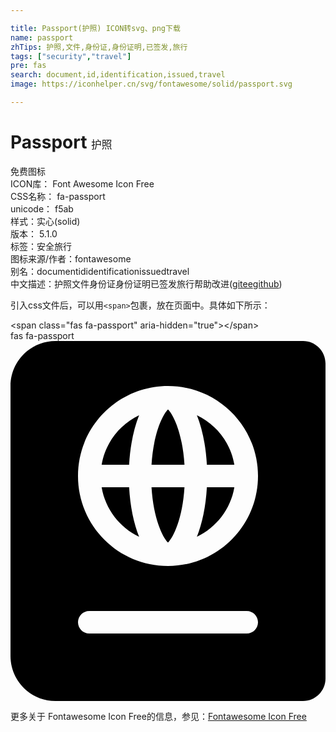 ```yaml
---

title: Passport(护照) ICON转svg、png下载
name: passport
zhTips: 护照,文件,身份证,身份证明,已签发,旅行
tags: ["security","travel"]
pre: fas
search: document,id,identification,issued,travel
image: https://iconhelper.cn/svg/fontawesome/solid/passport.svg

---
```


# Passport  <small style="font-size: 60%;font-weight: 100">护照</small>


<div class="detail-page">
<p>
<span><span class="badge-success badge">免费图标</span> </span>
<br/>
<span>
ICON库：
<span class="badge-secondary badge">Font Awesome Icon Free</span> 
</span>
<br/>
<span>
CSS名称：
<span class="badge-secondary badge">fa-passport</span> 
</span>
<br/>
<span>
unicode：
<span class="badge-secondary badge">f5ab</span> 
<copy-btn content='f5ab' btn-title=""></copy-btn>
<copy-btn :content='String.fromCodePoint(parseInt("f5ab", 16))' btn-title="复制U"></copy-btn>
</span><br/><span>样式：<span class="badge-light badge">实心(solid)</span></span>
<br/>
<span>
版本：
<span class="badge-secondary badge">5.1.0</span> 
</span><br/><span>标签：<span class="badge-light badge"><router-link to="/tags/security.html">安全</router-link></span><span class="badge-light badge"><router-link to="/tags/travel.html">旅行</router-link></span></span>
<br/>
<span>图标来源/作者：<span class="badge-light badge">fontawesome</span></span> 
<br/>
<span>别名：<span class="badge-light badge">document</span><span class="badge-light badge">id</span><span class="badge-light badge">identification</span><span class="badge-light badge">issued</span><span class="badge-light badge">travel</span></span><br/><span class="zh-detail">中文描述：<span class="badge-primary badge">护照</span><span class="badge-primary badge">文件</span><span class="badge-primary badge">身份证</span><span class="badge-primary badge">身份证明</span><span class="badge-primary badge">已签发</span><span class="badge-primary badge">旅行</span><span class="help-link"><span>帮助改进</span>(<a href="https://gitee.com/liuwave/icon-helper/edit/master/json/fontawesome/solid/passport.json" target="_blank" rel="noopener noreferrer">gitee</a><a href="https://github.com/liuwave/icon-helper/edit/master/json/fontawesome/solid/passport.json" target="_blank" rel="noopener noreferrer">github</a></span>)</span><br/>
</p>
</div>
<div class="alert alert-dark">
  <i class="fas fa-passport fa-xs"></i>
  <i class="fas fa-passport fa-sm"></i>
  <i class="fas fa-passport fa-lg"></i>
  <i class="fas fa-passport fa-2x"></i>
  <i class="fas fa-passport fa-3x"></i>
  <i class="fas fa-passport fa-5x"></i>
  <i class="fas fa-passport fa-7x"></i>
</div>
<div>
  <p>引入css文件后，可以用<code>&lt;span&gt;</code>包裹，放在页面中。具体如下所示：    
  </p>
  <div class="alert alert-primary" style="font-size: 14px">
    &lt;span class="fas fa-passport" aria-hidden="true"&gt;&lt;/span&gt;
    <copy-btn content='<span class="fas fa-passport" aria-hidden="true"></span>'></copy-btn>
  </div>
  <div class="alert alert-secondary">
    <i class="fas fa-passport"
    style="font-size: 24px"
    aria-hidden="true"></i> fas fa-passport
    <copy-btn content="fas fa-passport" btn-title="复制图标名称"></copy-btn>
  </div>
</div>
<div id="svg" class="svg-wrap">
<svg xmlns="http://www.w3.org/2000/svg" viewBox="0 0 448 512"><path d="M129.62 176h39.09c1.49-27.03 6.54-51.35 14.21-70.41-27.71 13.24-48.02 39.19-53.3 70.41zm0 32c5.29 31.22 25.59 57.17 53.3 70.41-7.68-19.06-12.72-43.38-14.21-70.41h-39.09zM224 286.69c7.69-7.45 20.77-34.42 23.43-78.69h-46.87c2.67 44.26 15.75 71.24 23.44 78.69zM200.57 176h46.87c-2.66-44.26-15.74-71.24-23.43-78.69-7.7 7.45-20.78 34.43-23.44 78.69zm64.51 102.41c27.71-13.24 48.02-39.19 53.3-70.41h-39.09c-1.49 27.03-6.53 51.35-14.21 70.41zM416 0H64C28.65 0 0 28.65 0 64v384c0 35.35 28.65 64 64 64h352c17.67 0 32-14.33 32-32V32c0-17.67-14.33-32-32-32zm-80 416H112c-8.8 0-16-7.2-16-16s7.2-16 16-16h224c8.8 0 16 7.2 16 16s-7.2 16-16 16zm-112-96c-70.69 0-128-57.31-128-128S153.31 64 224 64s128 57.31 128 128-57.31 128-128 128zm41.08-214.41c7.68 19.06 12.72 43.38 14.21 70.41h39.09c-5.28-31.22-25.59-57.17-53.3-70.41z"/></svg>
</div>
<detail full-name='fa-passport'></detail>

<Vssue title="关于“Passport”的评论" />
    
<div><p>更多关于  Fontawesome Icon Free的信息，参见：<a target="_blank" href="https://iconhelper.cn/fontawesome.html">Fontawesome Icon Free</a>
</p></div>
